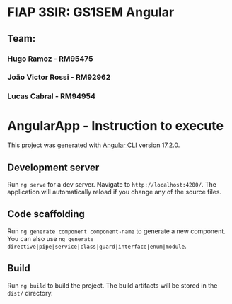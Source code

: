 # FIAP 3SIR: GS1SEM Angular

## Team:

### Hugo Ramoz - RM95475
### João Victor Rossi - RM92962
### Lucas Cabral - RM94954

# AngularApp - Instruction to execute

This project was generated with [Angular CLI](https://github.com/angular/angular-cli) version 17.2.0.

## Development server

Run `ng serve` for a dev server. Navigate to `http://localhost:4200/`. The application will automatically reload if you change any of the source files.

## Code scaffolding

Run `ng generate component component-name` to generate a new component. You can also use `ng generate directive|pipe|service|class|guard|interface|enum|module`.

## Build

Run `ng build` to build the project. The build artifacts will be stored in the `dist/` directory.
